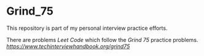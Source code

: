 # Grind_75

This repository is part of my personal interview practice efforts.

There are problems *Leet Code* which follow the *Grind 75* practice problems.
*https://www.techinterviewhandbook.org/grind75*




